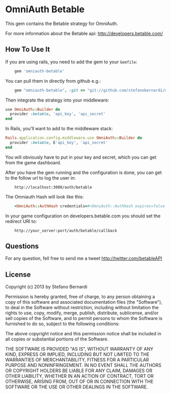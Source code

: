 OmniAuth Betable
==============

This gem contains the Betable strategy for OmniAuth.

For more information about the Betable api: http://developers.betable.com/

How To Use It
-------------

If you are using rails, you need to add the gem to your `Gemfile`:
```ruby
    gem 'omniauth-betable'
```
You can pull them in directly from github e.g.:
```ruby
    gem "omniauth-betable", :git => "git://github.com/stefanobernardi/omniauth-betable.git"
```

Then integrate the strategy into your middleware:

```ruby
use OmniAuth::Builder do
  provider :betable, 'api_key', 'api_secret'
end
```

In Rails, you'll want to add to the middleware stack:

```ruby
Rails.application.config.middleware.use OmniAuth::Builder do
  provider :betable, E'api_key', 'api_secret'
end
```

You will obviously have to put in your key and secret, which you can get from the game dashboard.


After you have the gem running and the configuration is done, you can get to the follow url to log the user in:

```http
	http://localhost:3000/auth/betable
```

The Omniauth Hash will look like this:
```ruby
	<OmniAuth::AuthHash credentials=#<OmniAuth::AuthHash expires=false token="ACCESS_TOKEN"> extra=#<OmniAuth::AuthHash raw_info=#<OmniAuth::AuthHash first_name="Stefano" id="oIt0z5JsHXiRS0Ez" last_name="Bernardi">> info=#<OmniAuth::AuthHash::InfoHash first_name="Stefano" last_name="Bernardi"> provider="betable" uid="oIt0z5JsHXiRS0Ez">
```

In your game configuration on developers.betable.com you should set the redirect URI to:

```http
	http://your_server:port/auth/betable/callback
```

Questions
---------

For any question, fell free to send me a tweet http://twitter.com/betableAPI

License
-------

Copyright (c) 2013 by Stefano Bernardi

Permission is hereby granted, free of charge, to any person obtaining a copy of this software and associated documentation files (the "Software"), to deal in the Software without restriction, including without limitation the rights to use, copy, modify, merge, publish, distribute, sublicense, and/or sell copies of the Software, and to permit persons to whom the Software is furnished to do so, subject to the following conditions:

The above copyright notice and this permission notice shall be included in all copies or substantial portions of the Software.

THE SOFTWARE IS PROVIDED "AS IS", WITHOUT WARRANTY OF ANY KIND, EXPRESS OR IMPLIED, INCLUDING BUT NOT LIMITED TO THE WARRANTIES OF MERCHANTABILITY, FITNESS FOR A PARTICULAR PURPOSE AND NONINFRINGEMENT. IN NO EVENT SHALL THE AUTHORS OR COPYRIGHT HOLDERS BE LIABLE FOR ANY CLAIM, DAMAGES OR OTHER LIABILITY, WHETHER IN AN ACTION OF CONTRACT, TORT OR OTHERWISE, ARISING FROM, OUT OF OR IN CONNECTION WITH THE SOFTWARE OR THE USE OR OTHER DEALINGS IN THE SOFTWARE.
